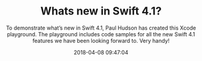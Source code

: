 ---
title: "Whats new in Swift 4.1?"
subtitle: "To demonstrate what’s new in Swift 4.1, Paul Hudson has created this Xcode playground. The playground includes code samples for all the new Swift 4.1 features we have been looking forward to. Very handy!"
tags: ["swift 4.1","playground"]
link: "https://github.com/twostraws/whats-new-in-swift-4-1"
date: "2018-04-08 09:47:04"
---